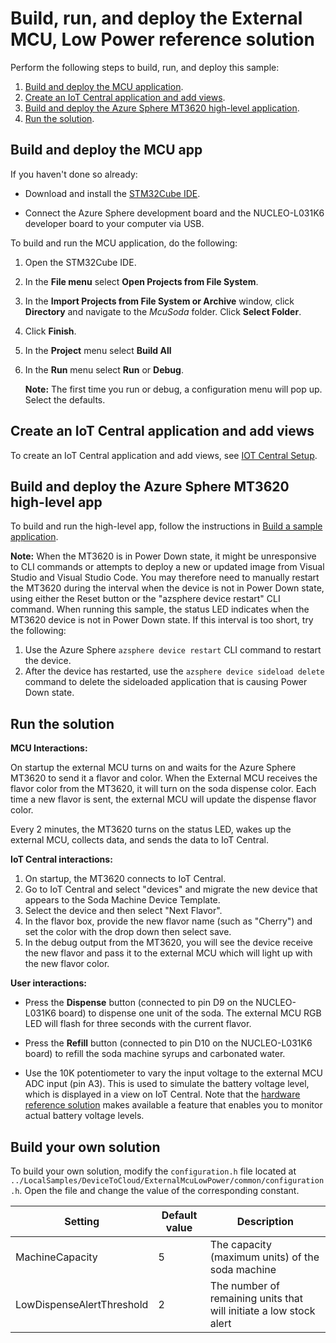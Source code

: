 # Build, run, and deploy the External MCU, Low Power reference solution

Perform the following steps to build, run, and deploy this sample:

1. [Build and deploy the MCU application](#build-and-deploy-the-mcu-app).
1. [Create an IoT Central application and add views](#create-an-iot-central-application-and-add-views).
1. [Build and deploy the Azure Sphere MT3620 high-level application](#build-and-deploy-the-azure-sphere-mt3620-high-level-app).
1. [Run the solution](#run-the-solution).

## Build and deploy the MCU app

If you haven't done so already:

- Download and install the [STM32Cube IDE](https://www.st.com/en/development-tools/stm32cubeide.html#get-software).

- Connect the Azure Sphere development board and the NUCLEO-L031K6 developer board to your computer via USB.

To build and run the MCU application, do the following:

1. Open the STM32Cube IDE.
1. In the **File menu** select **Open Projects from File System**.
1. In the **Import Projects from File System or Archive** window, click **Directory** and navigate to the *McuSoda* folder. Click **Select Folder**.
1. Click **Finish**.
1. In the **Project** menu select **Build All**
1. In the **Run** menu select **Run** or **Debug**.

    **Note:** The first time you run or debug, a configuration menu will pop up. Select the defaults.

## Create an IoT Central application and add views

To create an IoT Central application and add views, see [IOT Central Setup](./IOTCentralSetup.md).

## Build and deploy the Azure Sphere MT3620 high-level app

To build and run the high-level app, follow the instructions in [Build a sample application](../../../BUILD_INSTRUCTIONS.md).

**Note:**
 When the MT3620 is in Power Down state, it might be unresponsive to CLI commands or attempts to deploy a new or updated image from Visual Studio and Visual Studio Code. You may therefore need to manually restart the MT3620 during the interval when the device is not in Power Down state, using either the Reset button or the "azsphere device restart" CLI command.
 When running this sample, the status LED indicates when the MT3620 device is not in Power Down state.
 If this interval is too short, try the following:

   1. Use the Azure Sphere `azsphere device restart`  CLI command to restart the device.
   2. After the device has restarted, use the `azsphere device sideload delete` command to delete the sideloaded application that is causing Power Down state.

## Run the solution

**MCU Interactions:**

On startup the external MCU turns on and waits for the Azure Sphere MT3620 to send it a flavor and color. When the External MCU receives the flavor color from the MT3620, it will turn on the soda dispense color. Each time a new flavor is sent, the external MCU will update the dispense flavor color.

Every 2 minutes, the MT3620 turns on the status LED, wakes up the external MCU, collects data, and sends the data to IoT Central.

**IoT Central interactions:**

1. On startup, the MT3620 connects to IoT Central.
1. Go to IoT Central and select "devices" and migrate the new device that appears to the Soda Machine Device Template.
1. Select the device and then select "Next Flavor".
1. In the flavor box, provide the new flavor name (such as "Cherry") and set the color with the drop down then select save.
1. In the debug output from the MT3620, you will see the device receive the new flavor and pass it to the external MCU which will light up with the new flavor color.

**User interactions:**

- Press the **Dispense** button (connected to pin D9 on the NUCLEO-L031K6 board) to dispense one unit of the soda. The external MCU RGB LED will flash for three seconds with the current flavor.

- Press the **Refill** button (connected to pin D10 on the NUCLEO-L031K6 board) to refill the soda machine syrups and carbonated water.

- Use the 10K potentiometer to vary the input voltage to the external MCU ADC input (pin A3). This is used to simulate the battery voltage level, which is displayed in a view on  IoT Central.
  Note that the [hardware reference solution](https://github.com/Azure/azure-sphere-hardware-designs/tree/main/P-MT3620EXMSTLP-1-0) makes available a feature that enables you to monitor actual battery voltage levels.

## Build your own solution

To build your own solution, modify the `configuration.h` file located at `../LocalSamples/DeviceToCloud/ExternalMcuLowPower/common/configuration.h`. Open the file and change the value of the corresponding constant.

| Setting  | Default value | Description  |
| -------- |----------------| -------------|
| MachineCapacity           | 5 | The capacity (maximum units) of the soda machine |
| LowDispenseAlertThreshold | 2 | The number of remaining units that will initiate a low stock alert |
